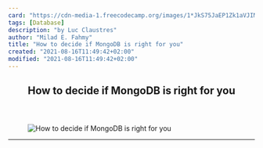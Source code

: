 ```yaml
---
card: "https://cdn-media-1.freecodecamp.org/images/1*JkS75JaEP1Zk1aVJIMkdBQ.png"
tags: [Database]
description: "by Luc Claustres"
author: "Milad E. Fahmy"
title: "How to decide if MongoDB is right for you"
created: "2021-08-16T11:49:42+02:00"
modified: "2021-08-16T11:49:42+02:00"
---
```

<div class="site-wrapper">
<main id="site-main" class="site-main outer">
<div class="inner">
<article class="post-full post tag-database tag-nosql tag-mongodb tag-technology tag-productivity ">
<header class="post-full-header">
<h1 class="post-full-title">How to decide if MongoDB is right for you</h1>
</header>
<figure class="post-full-image">
<picture>
<source media="(max-width: 700px)" sizes="1px" srcset="data:image/gif;base64,R0lGODlhAQABAIAAAAAAAP///yH5BAEAAAAALAAAAAABAAEAAAIBRAA7 1w">
<source media="(min-width: 701px)" sizes="(max-width: 800px) 400px,
(max-width: 1170px) 700px,
1400px" srcset="https://cdn-media-1.freecodecamp.org/images/1*JkS75JaEP1Zk1aVJIMkdBQ.png 300w,
https://cdn-media-1.freecodecamp.org/images/1*JkS75JaEP1Zk1aVJIMkdBQ.png 600w,
https://cdn-media-1.freecodecamp.org/images/1*JkS75JaEP1Zk1aVJIMkdBQ.png 1000w,
https://cdn-media-1.freecodecamp.org/images/1*JkS75JaEP1Zk1aVJIMkdBQ.png 2000w">
<img onerror="this.style.display='none'" src="https://cdn-media-1.freecodecamp.org/images/1*JkS75JaEP1Zk1aVJIMkdBQ.png" alt="How to decide if MongoDB is right for you">
</picture>
</figure>
<section class="post-full-content">
<div class="post-content medium-migrated-article">
</div>
<hr>
</section>
</article>
</div>
</main>
</div>
<!-- Google Tag Manager (noscript) -->
<!-- End Google Tag Manager (noscript) -->
